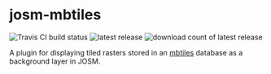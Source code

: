 josm-mbtiles
============

![Travis CI build status](https://img.shields.io/travis/iandees/josm-mbtiles/master.svg?style=flat-square)
![latest release](https://img.shields.io/github/release/iandees/josm-mbtiles.svg?style=flat-square)
![download count of latest release](https://img.shields.io/github/downloads/iandees/josm-mbtiles/latest/total.svg?style=flat-square)

A plugin for displaying tiled rasters stored in an [mbtiles](https://github.com/mapbox/mbtiles-spec)
database as a background layer in JOSM.
